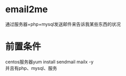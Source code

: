 # email2me
通过服务器+php+mysql发送邮件来告诉我某些东西的状况
# 前置条件
centos服务器yum install sendmail mailx -y  
并且有php、mysql、服务

